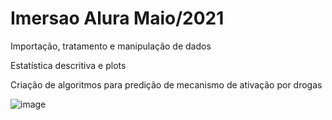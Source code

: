 # Imersao Alura Maio/2021

Importação, tratamento e manipulação de dados

Estatística descritiva e plots

Criação de algoritmos para predição de mecanismo de ativação por drogas

![image](https://user-images.githubusercontent.com/52681915/117519835-c7089a00-af7b-11eb-9db7-2fdab1e03081.png)





